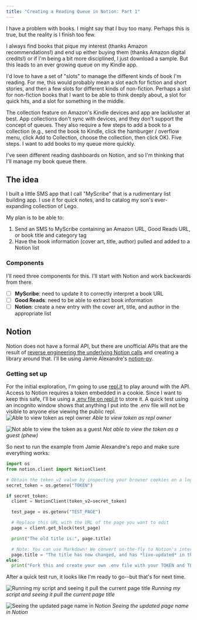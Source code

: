 ```yaml
---
title: "Creating a Reading Queue in Notion: Part 1"
---
```

I have a problem with books. I might say that I buy too many. Perhaps this is true, but the reality is I finish too few.

I always find books that pique my interest (thanks Amazon recommendations!) and end up either buying them (thanks Amazon digital credits!) or if I'm being a bit more disciplined, I just download a sample. But this leads to an ever growing queue on my Kindle app.

I'd love to have a set of "slots" to manage the different kinds of book I'm reading. For me, this would probably mean a slot each for fiction and short stories, and then a few slots for different kinds of non-fiction. Perhaps a slot for non-fiction books that I want to be able to think deeply about, a slot for quick hits, and a slot for something in the middle. 
<!--excerpt-->

The collection feature on Amazon's Kindle devices and app are lackluster at best. App collections don't sync with devices, and they don't support the concept of queues. They also require a few steps to add a book to a collection (e.g., send the book to Kindle, click the hamburger / overflow menu, click Add to Collection, choose the collection, then click OK). Five steps. I want to add books to my queue more quickly.

I've seen different reading dashboards on Notion, and so I'm thinking that I'll manage my book queue there.

## The idea

I built a little SMS app that I call "MyScribe" that is a rudimentary list building app. I use it for quick notes, and to catalog my son's ever-expanding collection of Lego.

My plan is to be able to:
1. Send an SMS to MyScribe containing an Amazon URL, Good Reads URL, or book title and category tag
2. Have the book information (cover art, title, author) pulled and added to a Notion list

### Components

I'll need three components for this. I'll start with Notion and work backwards from there.
- [ ] **MyScribe**: need to update it to correctly interpret a book URL
- [ ] **Good Reads**: need to be able to extract book information
- [ ] **Notion**: create a new entry with the cover art, title, and author in the appropriate list

## Notion

Notion does not have a formal API, but there are unofficial APIs that are the result of [reverse engineering the underlying Notion calls](https://medium.com/@jamiealexandre/introducing-notion-py-an-unofficial-python-api-wrapper-for-notion-so-603700f92369) and creating a library around that. I'll be using Jamie Alexandre's [notion-py](https://github.com/jamalex/notion-py).

### Getting set up

For the initial exploration, I'm going to use [repl.it](https://repl.it/@basilhayek/Notion-Sample#main.py) to play around with the API. Access to Notion requires a token embedded in a cookie. Since I want to keep this safe, I'll be using a [.env file on repl.it](https://docs.repl.it/repls/secret-keys) to store it. A quick test using an incognito window shows that anything I put into the .env file will not be visible to anyone else viewing the public repl.
![Able to view token as repl owner](https://cdn.basilhayek.com/02-notion-book-queue/01-repl-it-owned-access-test.png)
*Able to view token as repl owner*

![Not able to view the token as a guest](https://cdn.basilhayek.com/02-notion-book-queue/02-repl-it-guest-access-test.png)
*Not able to view the token as a guest (phew)*

So next to run the example from Jamie Alexandre's repo and make sure everything works:

```python
import os
from notion.client import NotionClient

# Obtain the token_v2 value by inspecting your browser cookies on a logged-in (non-guest) session on Notion.so
secret_token = os.getenv("TOKEN")

if secret_token:
  client = NotionClient(token_v2=secret_token)

  test_page = os.getenv("TEST_PAGE")

  # Replace this URL with the URL of the page you want to edit
  page = client.get_block(test_page)

  print("The old title is:", page.title)

  # Note: You can use Markdown! We convert on-the-fly to Notion's internal formatted text data structure.
  page.title = "The title has now changed, and has *live-updated* in the browser!"
else:
  print("Fork this and create your own .env file with your TOKEN and TEST_PAGE")
```

After a quick test run, it looks like I'm ready to go--but that's for next time.

![Running my script and seeing it pull the current page title](https://cdn.basilhayek.com/02-notion-book-queue/03-repl-it-updated-page.png)
*Running my script and seeing it pull the current page title*

![Seeing the updated page name in Notion](https://cdn.basilhayek.com/02-notion-book-queue/04-notion-page-updated-title.png)
*Seeing the updated page name in Notion*